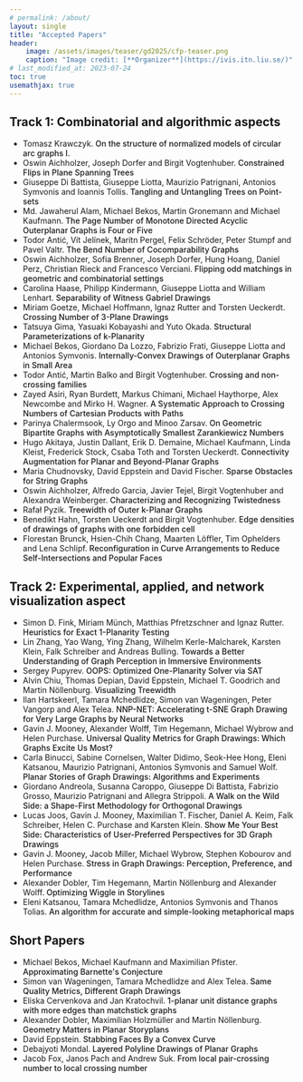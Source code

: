 ```yaml
---
# permalink: /about/
layout: single
title: "Accepted Papers"
header:
    image: /assets/images/teaser/gd2025/cfp-teaser.png
    caption: "Image credit: [**Organizer**](https://ivis.itn.liu.se/)"
# last_modified_at: 2023-07-24
toc: true
usemathjax: true
---
```


<style type="text/css">

  table {
    width: 100%;
    display: table;
    table-layout: fixed;
  }
  th {
    text-align: center;
  }
  tbody > tr:hover {
    background-color: #dadada;
  }

  span.title {
    font-weight: 500;
  }

  td > p {
    font-size: 1em !important;
  }

  td > p:last-of-type {
    margin-bottom: 0 !important;
  }

  .MathJax_Display {
    display: inherit !important;
  }

  tbody > tr.phd-school {
    background-color: #73a5cb;
  }

  tbody > tr.phd-school:hover {
    background-color: #639bc5;
  }

  tbody > tr a {
    color: black !important;
  }

  .room-info {
    font-style: italic;
  }

  tbody > tr.registration, tbody > tr.reception, tbody > tr.coffee, tbody > tr.lunch, span.coffee {
    background-color: #f7c473;
  }

  tbody > tr.registration:hover, tbody > tr.reception:hover, tbody > tr.coffee:hover, tbody > tr.lunch:hover {
    background-color: #f6ba5b;
  }

  tbody > tr.lunch.header {
    background-color: #f4aa35;
  }

  tbody > tr.lunch.header:hover {
    background-color: #f3a221;
  }

  tbody > tr.session {
    background-color: #78a893;
  }

  tbody > tr.session:hover {
    background-color: #6ca089;
  }

  tbody > tr.session.light {
    background-color: #a0c2b3;
  }

  tbody > tr.session.light:hover {
    background-color: #91b8a7;
  }

  tbody > tr.session.header {
    background-color: #5d8f79;
  }

  tbody > tr.session.header:hover {
    background-color: #568571;
  }

  tbody > tr.poster, tbody > tr.gdc, tbody > tr.invited-talk, tbody > tr.business-meeting, tbody > tr.special {
    background-color: #f08e92;
  }

  tbody > tr.poster:hover, tbody > tr.gdc:hover, tbody > tr.invited-talk:hover, tbody > tr.business-meeting:hover, tbody > tr.special:hover {
    background-color: #ed767b;
  }

  tbody > tr.poster.header {
    background-color: #eb666b;
  }

  tbody > tr.poster.header:hover {
    background-color: #e85157;
  }

  ul.poster-list {
    margin-inline-start: 0;
    padding-inline-start: 0;
    list-style-position: inside;
    list-style-type: none;
  }

  ul.poster-list > li {
    font-size: inherit !important;
  }


  
</style>

## Track 1: Combinatorial and algorithmic aspects

- <span class="authors"><span>Tomasz Krawczyk</span>.</span><span class="title"> On the structure of normalized models of circular arc graphs I.</span>
- <span class="authors"><span>Oswin Aichholzer, Joseph Dorfer and Birgit Vogtenhuber</span>.</span><span class="title"> Constrained Flips in Plane Spanning Trees</span>
- <span class="authors"><span>Giuseppe Di Battista, Giuseppe Liotta, Maurizio Patrignani, Antonios Symvonis and Ioannis Tollis</span>.</span><span class="title"> Tangling and Untangling Trees on Point-sets</span>
- <span class="authors"><span>Md. Jawaherul Alam, Michael Bekos, Martin Gronemann and Michael Kaufmann</span>.</span><span class="title"> The Page Number of Monotone Directed Acyclic Outerplanar Graphs is Four or Five</span>
- <span class="authors"><span>Todor Antić, Vít Jelínek, Maritn Pergel, Felix Schröder, Peter Stumpf and Pavel Valtr</span>.</span><span class="title"> The Bend Number of Cocomparability Graphs</span>
- <span class="authors"><span>Oswin Aichholzer, Sofia Brenner, Joseph Dorfer, Hung Hoang, Daniel Perz, Christian Rieck and Francesco Verciani</span>.</span><span class="title"> Flipping odd matchings in geometric and combinatorial settings</span>
- <span class="authors"><span>Carolina Haase, Philipp Kindermann, Giuseppe Liotta and William Lenhart</span>.</span><span class="title"> Separability of Witness Gabriel Drawings</span>
- <span class="authors"><span>Miriam Goetze, Michael Hoffmann, Ignaz Rutter and Torsten Ueckerdt</span>.</span><span class="title"> Crossing Number of 3-Plane Drawings</span>
- <span class="authors"><span>Tatsuya Gima, Yasuaki Kobayashi and Yuto Okada</span>.</span><span class="title"> Structural Parameterizations of k-Planarity</span>
- <span class="authors"><span>Michael Bekos, Giordano Da Lozzo, Fabrizio Frati, Giuseppe Liotta and Antonios Symvonis</span>.</span><span class="title"> Internally-Convex Drawings of Outerplanar Graphs in Small Area</span>
- <span class="authors"><span>Todor Antić, Martin Balko and Birgit Vogtenhuber</span>.</span><span class="title"> Crossing and non-crossing families</span>
- <span class="authors"><span>Zayed Asiri, Ryan Burdett, Markus Chimani, Michael Haythorpe, Alex Newcombe and Mirko H. Wagner</span>.</span><span class="title"> A Systematic Approach to Crossing Numbers of Cartesian Products with Paths</span>
- <span class="authors"><span>Parinya Chalermsook, Ly Orgo and Minoo Zarsav</span>.</span><span class="title"> On Geometric Bipartite Graphs with Asymptotically Smallest Zarankiewicz Numbers</span>
- <span class="authors"><span>Hugo Akitaya, Justin Dallant, Erik D. Demaine, Michael Kaufmann, Linda Kleist, Frederick Stock, Csaba Toth and Torsten Ueckerdt</span>.</span><span class="title"> Connectivity Augmentation for Planar and Beyond-Planar Graphs</span>
- <span class="authors"><span>Maria Chudnovsky, David Eppstein and David Fischer</span>.</span><span class="title"> Sparse Obstacles for String Graphs</span>
- <span class="authors"><span>Oswin Aichholzer, Alfredo Garcia, Javier Tejel, Birgit Vogtenhuber and Alexandra Weinberger</span>.</span><span class="title"> Characterizing and Recognizing Twistedness</span>
- <span class="authors"><span>Rafał Pyzik</span>.</span><span class="title"> Treewidth of Outer k-Planar Graphs</span>
- <span class="authors"><span>Benedikt Hahn, Torsten Ueckerdt and Birgit Vogtenhuber</span>.</span><span class="title"> Edge densities of drawings of graphs with one forbidden cell</span>
- <span class="authors"><span>Florestan Brunck, Hsien-Chih Chang, Maarten Löffler, Tim Ophelders and Lena Schlipf</span>.</span><span class="title"> Reconfiguration in Curve Arrangements to Reduce Self-Intersections and Popular Faces</span>



## Track 2: Experimental, applied, and network visualization aspect

- <span class="authors"><span>Simon D. Fink, Miriam Münch, Matthias Pfretzschner and Ignaz Rutter</span>.</span><span class="title"> Heuristics for Exact 1-Planarity Testing</span>
- <span class="authors"><span>Lin Zhang, Yao Wang, Ying Zhang, Wilhelm Kerle-Malcharek, Karsten Klein, Falk Schreiber and Andreas Bulling</span>.</span><span class="title"> Towards a Better Understanding of Graph Perception in Immersive Environments</span>
- <span class="authors"><span>Sergey Pupyrev</span>.</span><span class="title"> OOPS: Optimized One-Planarity Solver via SAT</span>
- <span class="authors"><span>Alvin Chiu, Thomas Depian, David Eppstein, Michael T. Goodrich and Martin Nöllenburg</span>.</span><span class="title"> Visualizing Treewidth</span>
- <span class="authors"><span>Ilan Hartskeerl, Tamara Mchedlidze, Simon van Wageningen, Peter Vangorp and Alex Telea</span>.</span><span class="title"> NNP-NET: Accelerating t-SNE Graph Drawing for Very Large Graphs by Neural Networks</span>
- <span class="authors"><span>Gavin J. Mooney, Alexander Wolff, Tim Hegemann, Michael Wybrow and Helen Purchase</span>.</span><span class="title"> Universal Quality Metrics for Graph Drawings: Which Graphs Excite Us Most?</span>
- <span class="authors"><span>Carla Binucci, Sabine Cornelsen, Walter Didimo, Seok-Hee Hong, Eleni Katsanou, Maurizio Patrignani, Antonios Symvonis and Samuel Wolf</span>.</span><span class="title"> Planar Stories of Graph Drawings: Algorithms and Experiments</span>
- <span class="authors"><span>Giordano Andreola, Susanna Caroppo, Giuseppe Di Battista, Fabrizio Grosso, Maurizio Patrignani and Allegra Strippoli</span>.</span><span class="title"> A Walk on the Wild Side: a Shape-First Methodology for Orthogonal Drawings</span>
- <span class="authors"><span>Lucas Joos, Gavin J. Mooney, Maximilian T. Fischer, Daniel A. Keim, Falk Schreiber, Helen C. Purchase and Karsten Klein</span>.</span><span class="title"> Show Me Your Best Side: Characteristics of User-Preferred Perspectives for 3D Graph Drawings</span>
- <span class="authors"><span>Gavin J. Mooney, Jacob Miller, Michael Wybrow, Stephen Kobourov and Helen Purchase</span>.</span><span class="title"> Stress in Graph Drawings: Perception, Preference, and Performance</span>
- <span class="authors"><span>Alexander Dobler, Tim Hegemann, Martin Nöllenburg and Alexander Wolff</span>.</span><span class="title"> Optimizing Wiggle in Storylines</span>
- <span class="authors"><span>Eleni Katsanou, Tamara Mchedlidze, Antonios Symvonis and Thanos Tolias</span>.</span><span class="title"> An algorithm for accurate and simple-looking metaphorical maps</span>



## Short Papers

- <span class="authors"><span>Michael Bekos, Michael Kaufmann and Maximilian Pfister</span>.</span><span class="title"> Approximating Barnette's Conjecture</span>
- <span class="authors"><span>Simon van Wageningen, Tamara Mchedlidze and Alex Telea</span>.</span><span class="title"> Same Quality Metrics, Different Graph Drawings</span>
- <span class="authors"><span>Eliska Cervenkova and Jan Kratochvil</span>.</span><span class="title"> 1-planar unit distance graphs with more edges than matchstick graphs</span>
- <span class="authors"><span>Alexander Dobler, Maximilian Holzmüller and Martin Nöllenburg</span>.</span><span class="title"> Geometry Matters in Planar Storyplans</span>
- <span class="authors"><span>David Eppstein</span>.</span><span class="title"> Stabbing Faces By a Convex Curve</span>
- <span class="authors"><span>Debajyoti Mondal</span>.</span><span class="title"> Layered Polyline Drawings of Planar Graphs</span>
- <span class="authors"><span>Jacob Fox, Janos Pach and Andrew Suk</span>.</span><span class="title"> From local pair-crossing number to local crossing number</span>





	

	

	

	

	

	

	

	

 

	

	

	

	
